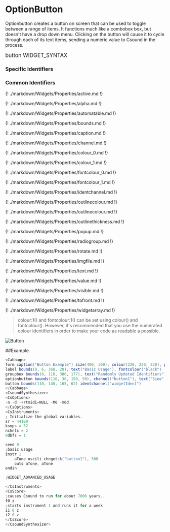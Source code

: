 # OptionButton

Optionbutton creates a button on screen that can be used to toggle between a range of items. It functions much like a combobox box, but doesn't have a drop down menu. Clicking on the button will cause it to cycle through each of its text items, sending a numeric value to Csound in the process. 

<big></pre>
button WIDGET_SYNTAX
</pre></big>

### Specific Identifiers

### Common Identifiers
{! ./markdown/Widgets/Properties/active.md !}

{! ./markdown/Widgets/Properties/alpha.md !}

{! ./markdown/Widgets/Properties/automatable.md !} 

{! ./markdown/Widgets/Properties/bounds.md !} 

{! ./markdown/Widgets/Properties/caption.md !} 

{! ./markdown/Widgets/Properties/channel.md !} 

{! ./markdown/Widgets/Properties/colour_0.md !} 

{! ./markdown/Widgets/Properties/colour_1.md !} 

{! ./markdown/Widgets/Properties/fontcolour_0.md !} 

{! ./markdown/Widgets/Properties/fontcolour_1.md !} 

{! ./markdown/Widgets/Properties/identchannel.md !} 

{! ./markdown/Widgets/Properties/outlinecolour.md !} 

{! ./markdown/Widgets/Properties/outlinecolour.md !} 

{! ./markdown/Widgets/Properties/outlinethickness.md !} 

{! ./markdown/Widgets/Properties/popup.md !} 

{! ./markdown/Widgets/Properties/radiogroup.md !} 

{! ./markdown/Widgets/Properties/rotate.md !} 

{! ./markdown/Widgets/Properties/imgfile.md !} 

{! ./markdown/Widgets/Properties/text.md !}

{! ./markdown/Widgets/Properties/value.md !} 

{! ./markdown/Widgets/Properties/visible.md !} 

{! ./markdown/Widgets/Properties/tofront.md !} 

{! ./markdown/Widgets/Properties/widgetarray.md !} 

<!--(End of identifiers)/-->

>colour:1() and fontcolour:1() can be set using colour() and fontcolour(). However, it's recommended that you use the numerated colour identifiers in order to make your code as readable a possible. 

![Button](../images/button.gif)

##Example
<!--(Widget Example)/-->
```csharp
<Cabbage>
form caption("Button Example") size(400, 300), colour(220, 220, 220), pluginID("def1")
label bounds(8, 6, 368, 20), text("Basic Usage"), fontcolour("black")
groupbox bounds(8, 110, 380, 177), text("Randomly Updated Identifiers")
optionbutton bounds(116, 38, 150, 50), channel("button1"), text("Sine", "Square", "Triangle", "Saw"),
button bounds(110, 140, 165, 62) identchannel("widgetIdent")
</Cabbage>
<CsoundSynthesizer>
<CsOptions>
-n -d -+rtmidi=NULL -M0 -m0d 
</CsOptions>
<CsInstruments>
; Initialize the global variables. 
sr = 44100
ksmps = 32
nchnls = 2
0dbfs = 1

seed 0 
;basic usage
instr 1
    aTone oscili chnget:k("button1"), 300
    outs aTone, aTone    
endin

;WIDGET_ADVANCED_USAGE

</CsInstruments>
<CsScore>
;causes Csound to run for about 7000 years...
f0 z
;starts instrument 1 and runs it for a week
i1 0 z
i2 0 z
</CsScore>
</CsoundSynthesizer>
```
<!--(End Widget Example)/-->
